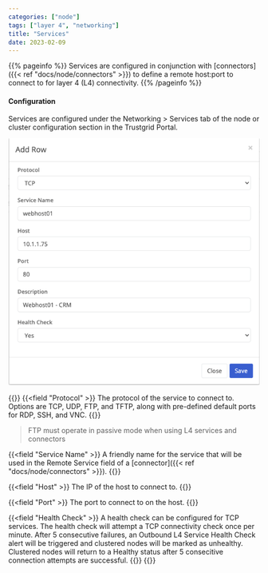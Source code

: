 ```yaml
---
categories: ["node"]
tags: ["layer 4", "networking"]
title: "Services"
date: 2023-02-09
---
```


{{% pageinfo %}}
Services are configured in conjunction with [connectors]({{< ref "docs/node/connectors" >}}) to define a remote host:port to connect to for layer 4 (L4) connectivity.
{{% /pageinfo %}}

#### Configuration

Services are configured under the Networking > Services tab of the node or cluster configuration section in the Trustgrid Portal.

![Layer 4 - Add a service](service.png)

{{<fields>}}
{{<field "Protocol" >}}
The protocol of the service to connect to. Options are TCP, UDP, FTP, and TFTP, along with pre-defined default ports for RDP, SSH, and VNC.
{{</field >}}

> FTP must operate in passive mode when using L4 services and connectors

{{<field "Service Name" >}}
A friendly name for the service that will be used in the Remote Service field of a [connector]({{< ref "docs/node/connectors" >}}).
{{</field >}}

{{<field "Host" >}}
The IP of the host to connect to.
{{</field >}}

{{<field "Port" >}}
The port to connect to on the host.
{{</field >}}

{{<field "Health Check" >}}
A health check can be configured for TCP services. The health check will attempt a TCP connectivity check once per minute. After 5 consecutive failures, an Outbound L4 Service Health Check alert will be triggered and clustered nodes will be marked as unhealthy. Clustered nodes will return to a Healthy status after 5 consecitive connection attempts are successful.
{{</field >}}
{{</fields>}}
